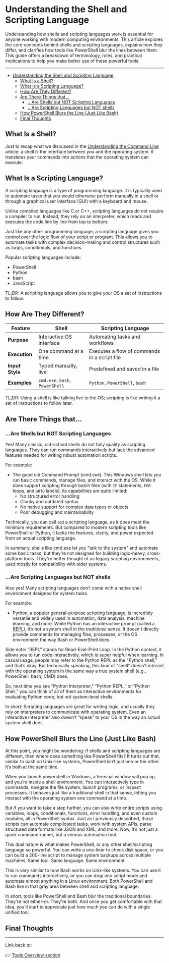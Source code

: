 # Understanding the Shell and Scripting Language

Understanding how shells and scripting languages work is essential for anyone working with modern computing environments. This article explores the core concepts behind shells and scripting languages, explains how they differ, and clarifies how tools like PowerShell blur the lines between them. This guide offers a breakdown of terminology, roles, and practical implications to help you make better use of these powerful tools.

---

- [Understanding the Shell and Scripting Language](#understanding-the-shell-and-scripting-language)
  - [What Is a Shell?](#what-is-a-shell)
  - [What Is a Scripting Language?](#what-is-a-scripting-language)
  - [How Are They Different?](#how-are-they-different)
  - [Are There Things that...](#are-there-things-that)
    - [...Are Shells but NOT Scripting Languages](#are-shells-but-not-scripting-languages)
    - [...Are Scripting Languages but NOT shells](#are-scripting-languages-but-not-shells)
  - [How PowerShell Blurs the Line (Just Like Bash)](#how-powershell-blurs-the-line-just-like-bash)
  - [Final Thoughts](#final-thoughts)

## What Is a Shell?

Just to recap what we discussed in the [Understanding the Command Line](./CoreElements_Intro.md) article: a shell is the interface between you and the operating system. It translates your commands into actions that the operating system can execute.

## What Is a Scripting Language?

A scripting language is a type of programming language. It is typically used to automate tasks that you would otherwise perform manually in a shell or through a graphical user interface (GUI) with a keyboard and mouse.

Unlike compiled languages like C or C++, scripting languages do not require a compiler to run. Instead, they rely on an interpreter, which reads and executes the code line by line from top to bottom.

Just like any other programming language, a scripting language gives you control over the logic flow of your script or program. This allows you to automate tasks with complex decision-making and control structures such as loops, conditionals, and functions.

Popular scripting languages include:

- PowerShell
- Python
- bash
- JavaScript

TL;DR: A scripting language allows you to give your OS a set of instructions to follow.

## How Are They Different?

| Feature         | Shell                           | Scripting Language                           |
| --------------- | ------------------------------- | -------------------------------------------- |
| **Purpose**     | Interactive OS interface        | Automating tasks and workflows               |
| **Execution**   | One command at a time           | Executes a flow of commands in a script file |
| **Input Style** | Typed manually, live            | Predefined and saved in a file               |
| **Examples**    | `cmd.exe`, `bash`, `PowerShell` | `Python`, `PowerShell`, `bash`               |

TL;DR: Using a shell is like talking live to the OS; scripting is like writing it a set of instructions to follow later.

<!-- prettier-ignore-start -->
<!-- markdownlint-disable-next-line -->
## Are There Things that...
<!-- prettier-ignore-end -->

### ...Are Shells but NOT Scripting Languages

Yes! Many classic, old-school shells do not fully qualify as scripting languages. They can run commands interactively but lack the advanced features needed for writing robust automation scripts.

For example:

- The good old Command Prompt (cmd.exe). This Windows shell lets you run basic commands, manage files, and interact with the OS. While it does support scripting through batch files (with `IF` statements, `FOR` loops, and `GOTO` labels), its capabilities are quite limited:
  - No structured error handling
  - Clunky and outdated syntax
  - No native support for complex data types or objects
  - Poor debugging and maintainability

Technically, you can call `cmd` a scripting language, as it does meet the minimum requirements. But compared to modern scripting tools like PowerShell or Python, it lacks the features, clarity, and power expected from an actual scripting language.

In summary, shells like cmd.exe let you "talk to the system" and automate some basic tasks, but they’re not designed for building logic-heavy, cross-platform tools. They're better thought of as legacy scripting environments, used mostly for compatibility with older systems.

### ...Are Scripting Languages but NOT shells

Also yes! Many scripting languages don’t come with a native shell environment designed for system tasks.

For example:

- Python, a popular general-purpose scripting language, is incredibly versatile and widely used in automation, data analysis, machine learning, and more. While Python has an interactive prompt (called a [REPL](https://realpython.com/python-repl/)), it’s not a system shell in the traditional sense. It doesn't directly provide commands for managing files, processes, or the OS environment the way Bash or PowerShell does.

Side note: “REPL” stands for Read-Eval-Print Loop. In the Python context, it allows you to run code interactively, which is super helpful when learning. In casual usage, people may refer to the Python REPL as the "Python shell," and that’s okay. But technically speaking, this kind of "shell" doesn't interact with the operating system in the same way a true system shell (e.g., PowerShell, bash, CMD) does.

So, next time you see “Python Interpreter,” “Python REPL,” or “Python Shell,” you can think of all of them as interactive environments for evaluating Python code, but not system-level shells.

In short: Scripting languages are great for writing logic, and usually they rely on interpreters to communicate with operating system. Even an interactive interpreter also doesn't “speak” to your OS in the way an actual system shell does.

## How PowerShell Blurs the Line (Just Like Bash)

At this point, you might be wondering: if shells and scripting languages are different, then where does something like PowerShell fits? It turns out that, similar to bash on Unix-like systems, PowerShell isn’t just one or the other. It’s both at the same time.

When you launch powershell in Windows, a terminal window will pop up, and you're inside a shell environment. You can interactively type in commands, navigate the file system, launch programs, or inspect processes. It behaves just like a traditional shell in that sense, letting you interact with the operating system one command at a time.

But if you want to take a step further, you can also write entire scripts using variables, loops, conditionals, functions, error handling, and even custom modules, all in PowerShell syntax. Just as I previously described, those scripts can automate complicated tasks, work with system APIs, parse structured data formats like JSON and XML, and more. Now, it’s not just a quick command runner, but a serious automation tool.

This dual nature is what makes PowerShell, or any other shell/scripting language so powerful. You can write a one-liner to check disk space, or you can build a 200-line script to manage system backups across multiple machines. Same tool. Same language. Same environment.

This is very similar to how Bash works on Unix-like systems. You can use it to run commands interactively, or you can drop into script mode and automate almost anything in a Linux environment. Both PowerShell and Bash live in that gray area between shell and scripting language.

In short, tools like PowerShell and Bash blur the traditional boundaries. They're not either-or. They're both. And once you get comfortable with that idea, you'll start to appreciate just how much you can do with a single unified tool.

## Final Thoughts

---

Link back to:

👉 [Tools Overview section](../../README.md#tools-overview)
